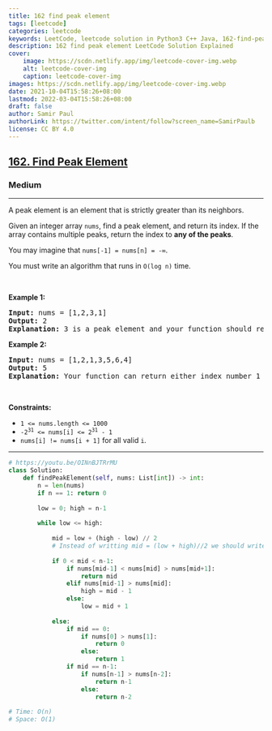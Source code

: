 ```yaml
---
title: 162 find peak element
tags: [leetcode]
categories: leetcode
keywords: LeetCode, leetcode solution in Python3 C++ Java, 162-find-peak-element solution
description: 162 find peak element LeetCode Solution Explained
cover:
    image: https://scdn.netlify.app/img/leetcode-cover-img.webp
    alt: leetcode-cover-img
    caption: leetcode-cover-img
images: https://scdn.netlify.app/img/leetcode-cover-img.webp
date: 2021-10-04T15:58:26+08:00
lastmod: 2022-03-04T15:58:26+08:00
draft: false
author: Samir Paul
authorLink: https://twitter.com/intent/follow?screen_name=SamirPaulb
license: CC BY 4.0
---
```



<h2><a href="https://leetcode.com/problems/find-peak-element/">162. Find Peak Element</a></h2><h3>Medium</h3><hr><div><p>A peak element is an element that is strictly greater than its neighbors.</p>

<p>Given an integer array <code>nums</code>, find a peak element, and return its index. If&nbsp;the array contains multiple peaks, return the index to <strong>any of the peaks</strong>.</p>

<p>You may imagine that <code>nums[-1] = nums[n] = -∞</code>.</p>

<p>You must write an algorithm that runs in&nbsp;<code>O(log n)</code> time.</p>

<p>&nbsp;</p>
<p><strong>Example 1:</strong></p>

<pre><strong>Input:</strong> nums = [1,2,3,1]
<strong>Output:</strong> 2
<strong>Explanation:</strong> 3 is a peak element and your function should return the index number 2.</pre>

<p><strong>Example 2:</strong></p>

<pre><strong>Input:</strong> nums = [1,2,1,3,5,6,4]
<strong>Output:</strong> 5
<strong>Explanation:</strong> Your function can return either index number 1 where the peak element is 2, or index number 5 where the peak element is 6.</pre>

<p>&nbsp;</p>
<p><strong>Constraints:</strong></p>

<ul>
	<li><code>1 &lt;= nums.length &lt;= 1000</code></li>
	<li><code>-2<sup>31</sup> &lt;= nums[i] &lt;= 2<sup>31</sup> - 1</code></li>
	<li><code>nums[i] != nums[i + 1]</code> for all valid <code>i</code>.</li>
</ul>
</div>

---




```python
# https://youtu.be/OINnBJTRrMU
class Solution:
    def findPeakElement(self, nums: List[int]) -> int:
        n = len(nums)
        if n == 1: return 0
        
        low = 0; high = n-1
        
        while low <= high:
            
            mid = low + (high - low) // 2
            # Instead of writting mid = (low + high)//2 we should write mid = low + (high - low)//2 because of INTEGER OVERFLOW in the former case
            
            if 0 < mid < n-1:
                if nums[mid-1] < nums[mid] > nums[mid+1]:
                    return mid
                elif nums[mid-1] > nums[mid]:
                    high = mid - 1
                else:
                    low = mid + 1
                    
            else:
                if mid == 0:
                    if nums[0] > nums[1]:
                        return 0
                    else:
                        return 1
                if mid == n-1:
                    if nums[n-1] > nums[n-2]:
                        return n-1
                    else:
                        return n-2
                    
# Time: O(n)
# Space: O(1)
        
```
